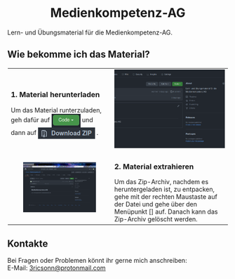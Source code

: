 <h1 align="middle">Medienkompetenz-AG</h1>

Lern- und Übungsmaterial für die Medienkompetenz-AG.

## Wie bekomme ich das Material?

<table style="border: 1px solid transparent">
    <tr>
        <td>
            <h3>1. Material herunterladen </h3>
            Um das Material runterzuladen, geh dafür auf
            <img alt="Code" height="31" src=".images/code-button.png" width="auto" align="middle" style="vertical-align: middle"/>
            und dann auf 
            <img alt="Download as zip" src=".images/download-zip.png" height="26" width="auto" align="middle" style="vertical-align: middle"/>
            .
        </td>
        <td align="center">
            <img src=".images/download-zip.gif" alt="description" width="100%" height="auto" style="align-items: center"/>
        </td>
    </tr>
    <tr>
        <td align="center">
        <img align="middle" src=".images/download.gif" alt="description" width="75%" height="auto" style="align-items: center"/>
        </td>
        <td>
            <h3>2. Material extrahieren</h3>
            Um das Zip-Archiv, nachdem es heruntergeladen ist, zu entpacken, gehe mit der rechten Maustaste auf der Datei
            und gehe über den Menüpunkt [] auf. Danach kann das Zip-Archiv gelöscht werden.
        </td>
    </tr>
</table>

## Kontakte
Bei Fragen oder Problemen könnt ihr gerne mich anschreiben: <br/>
E-Mail: 3ricsonn@protonmail.com